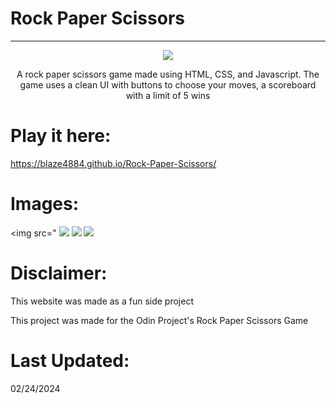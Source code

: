 # Rock Paper Scissors

---

<div align="center">
  <img src="https://i.imgur.com/ICoLJ7b.jpg" />
  <p align="center"> A rock paper scissors game made using HTML, CSS, and Javascript. The game uses a clean UI with buttons to choose your moves, a scoreboard with a limit of 5 wins </p>
</div>

# Play it here:

https://blaze4884.github.io/Rock-Paper-Scissors/

# Images:

  <img src="  <img src="https://i.imgur.com/ICoLJ7b.jpg" />
  <img src="https://i.imgur.com/mheSyKR.png" />
  <img src="https://i.imgur.com/bS9I3NR.png" />


# Disclaimer:

This website was made as a fun side project

This project was made for the Odin Project's Rock Paper Scissors Game

# Last Updated:

02/24/2024
